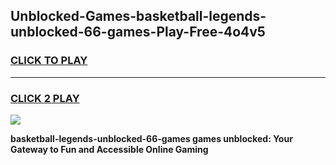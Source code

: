
## Unblocked-Games-basketball-legends-unblocked-66-games-Play-Free-4o4v5
<h3>
<a href="https://premium76.site?title=basketball-legends-unblocked-66-games&ref=09A">CLICK TO PLAY</a></h3>
<hr>

<h3>
<a href="https://premium76.site?title=basketball-legends-unblocked-66-games&ref=09A">CLICK 2 PLAY</a>
  
</h3>

<a href="https://premium76.site?title=basketball-legends-unblocked-66-games&ref=09A"><img src="https://clearcache.store/games.png"></a>


**basketball-legends-unblocked-66-games games unblocked: Your Gateway to Fun and Accessible Online Gaming**
